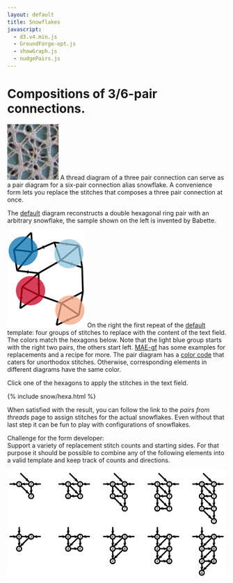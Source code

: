 ```yaml
---
layout: default
title: Snowflakes
javascript:
  - d3.v4.min.js
  - GroundForge-opt.js
  - showGraph.js
  - nudgePairs.js
---
```


Compositions of 3/6-pair connections.
=====================================

![sample](sample.png?align=left)
A thread diagram of a three pair connection can serve as a pair diagram for a six-pair connection alias snowflake.
A convenience form lets you replace the stitches that composes a three pair connection at once.

The [default](?) diagram reconstructs a double hexagonal ring pair with an arbitrary snowflake,
the sample shown on the left is invented by Babette.

![](capture-extract.svg?align=right)
On the right the first repeat of the [default](?) template: four groups of stitches to replace with the content of the text field.
The colors match the hexagons below.
Note that the light blue group starts with the right two  pairs, the others start left.
[MAE-gf] has some examples for replacements and a recipe for more.
The pair diagram has a [color code] that caters for unorthodox stitches. 
Otherwise, corresponding elements in different diagrams have the same color. 

[MAE-gf]: /MAE-gf/docs/snow-stitches/#examples
[color code]: /GroundForge-help/color-rules

Click one of the hexagons to apply the stitches in the text field.

<script>{% include snow/hexa.js %}</script>
{% include snow/hexa.html %}

When satisfied with the result, you can follow the link to the _pairs from threads_ page to assign stitches for the actual snowflakes.
Even without that last step it can be fun to play with configurations of snowflakes.

Challenge for the form developer:  
Support a variety of replacement stitch counts and starting sides.
For that purpose it should be possible to combine any of the following elements into a valid template
and keep track of counts and directions.

![](plaits.svg)
